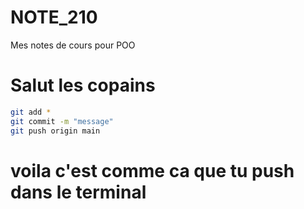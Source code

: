 # NOTE_210
Mes notes de cours pour POO

# Salut les copains  
```bash
git add *
git commit -m "message"
git push origin main
```
# voila c'est comme ca que tu push dans le terminal
